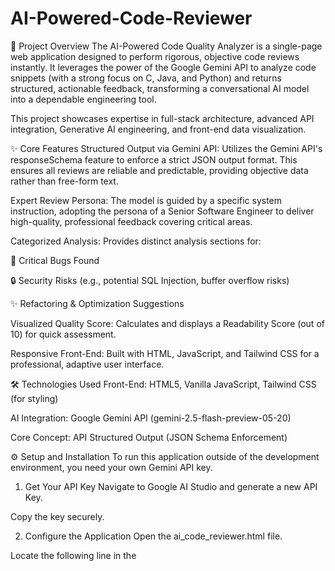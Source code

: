 # AI-Powered-Code-Reviewer

🚀 Project Overview
The AI-Powered Code Quality Analyzer is a single-page web application designed to perform rigorous, objective code reviews instantly. It leverages the power of the Google Gemini API to analyze code snippets (with a strong focus on C, Java, and Python) and returns structured, actionable feedback, transforming a conversational AI model into a dependable engineering tool.

This project showcases expertise in full-stack architecture, advanced API integration, Generative AI engineering, and front-end data visualization.

✨ Core Features
Structured Output via Gemini API: Utilizes the Gemini API's responseSchema feature to enforce a strict JSON output format. This ensures all reviews are reliable and predictable, providing objective data rather than free-form text.

Expert Review Persona: The model is guided by a specific system instruction, adopting the persona of a Senior Software Engineer to deliver high-quality, professional feedback covering critical areas.

Categorized Analysis: Provides distinct analysis sections for:

🚨 Critical Bugs Found

🔒 Security Risks (e.g., potential SQL Injection, buffer overflow risks)

✨ Refactoring & Optimization Suggestions

Visualized Quality Score: Calculates and displays a Readability Score (out of 10) for quick assessment.

Responsive Front-End: Built with HTML, JavaScript, and Tailwind CSS for a professional, adaptive user interface.

🛠️ Technologies Used
Front-End: HTML5, Vanilla JavaScript, Tailwind CSS (for styling)

AI Integration: Google Gemini API (gemini-2.5-flash-preview-05-20)

Core Concept: API Structured Output (JSON Schema Enforcement)

⚙️ Setup and Installation
To run this application outside of the development environment, you need your own Gemini API key.

1. Get Your API Key
  Navigate to Google AI Studio and generate a new API Key.

  Copy the key securely.

2. Configure the Application
  Open the ai_code_reviewer.html file.

  Locate the following line in the <script> block (around line 180):

  const apiKey = "YOUR_API_KEY_HERE"; 

  Replace "YOUR_API_KEY_HERE" with the key you copied in Step 1.

3. Run Locally
  Save the file.

  Open ai_code_reviewer.html in your web browser.

💻 Usage
Select the Code Language (e.g., Java or C).

Paste the code snippet you wish to review into the text area.

Click the Run AI Review button.

The output panel will display the structured review, score, and categorized suggestions.
